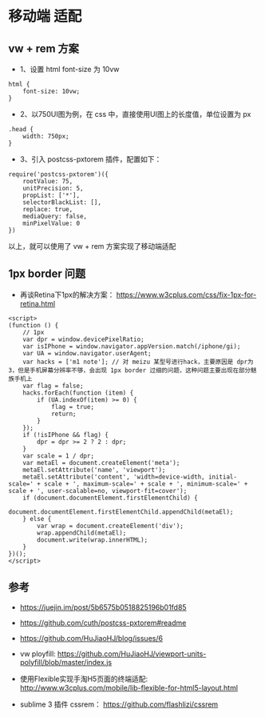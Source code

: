 # 移动端 适配

## vw + rem 方案
- 1、设置 html font-size 为 10vw
```
html {
    font-size: 10vw;
}
```
- 2、以750UI图为例，在 css 中，直接使用UI图上的长度值，单位设置为 px
```
.head {
    width: 750px;
}
```
- 3、引入 postcss-pxtorem 插件，配置如下：
```
require('postcss-pxtorem')({
    rootValue: 75,
    unitPrecision: 5,
    propList: ['*'],
    selectorBlackList: [],
    replace: true,
    mediaQuery: false,
    minPixelValue: 0
})
```
以上，就可以使用了 vw + rem 方案实现了移动端适配

## 1px border 问题
- 再谈Retina下1px的解决方案： https://www.w3cplus.com/css/fix-1px-for-retina.html

```
<script>
(function () {
    // 1px
    var dpr = window.devicePixelRatio;
    var isIPhone = window.navigator.appVersion.match(/iphone/gi);
    var UA = window.navigator.userAgent;
    var hacks = ['m1 note']; // 对 meizu 某型号进行hack，主要原因是 dpr为3，但是手机屏幕分辨率不够，会出现 1px border 过细的问题，这种问题主要出现在部分魅族手机上
    var flag = false;
    hacks.forEach(function (item) {
        if (UA.indexOf(item) >= 0) {
            flag = true;
            return;
        }
    });
    if (!isIPhone && flag) {
        dpr = dpr >= 2 ? 2 : dpr;
    }
    var scale = 1 / dpr;
    var metaEl = document.createElement('meta');
    metaEl.setAttribute('name', 'viewport');
    metaEl.setAttribute('content', 'width=device-width, initial-scale=' + scale + ', maximum-scale=' + scale + ', minimum-scale=' + scale + ', user-scalable=no, viewport-fit=cover');
    if (document.documentElement.firstElementChild) {
        document.documentElement.firstElementChild.appendChild(metaEl);
    } else {
        var wrap = document.createElement('div');
        wrap.appendChild(metaEl);
        document.write(wrap.innerHTML);
    }
})();
</script>
```

## 参考
- https://juejin.im/post/5b6575b0518825196b01fd85
- https://github.com/cuth/postcss-pxtorem#readme
- https://github.com/HuJiaoHJ/blog/issues/6
- vw ployfill: https://github.com/HuJiaoHJ/viewport-units-polyfill/blob/master/index.js
- 使用Flexible实现手淘H5页面的终端适配: http://www.w3cplus.com/mobile/lib-flexible-for-html5-layout.html

- sublime 3 插件 cssrem： https://github.com/flashlizi/cssrem
